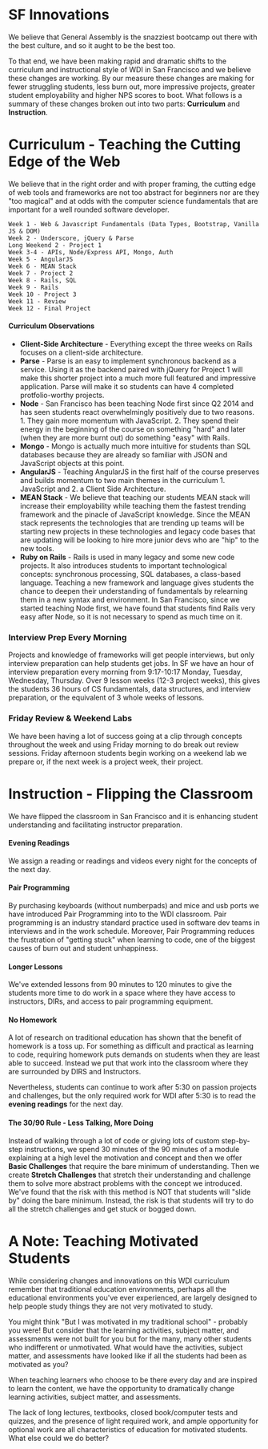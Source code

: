 # SF Innovations

We believe that General Assembly is the snazziest bootcamp out there with the best culture, and so it aught to be the best too.

To that end, we have been making rapid and dramatic shifts to the curriculum and instructional style of WDI in San Francisco and we believe these changes are working. By our measure these changes are making for fewer struggling students, less burn out, more impressive projects, greater student employability and higher NPS scores to boot. What follows is a summary of these changes broken out into two parts: **Curriculum** and **Instruction**.

# Curriculum - Teaching the Cutting Edge of the Web

We believe that in the right order and with proper framing, the cutting edge of web tools and frameworks are not too abstract for beginners nor are they "too magical" and at odds with the computer science fundamentals that are important for a well rounded software developer.

    Week 1 - Web & Javascript Fundamentals (Data Types, Bootstrap, Vanilla JS & DOM)
    Week 2 - Underscore, jQuery & Parse
    Long Weekend 2 - Project 1
    Week 3-4 - APIs, Node/Express API, Mongo, Auth
    Week 5 - AngularJS
    Week 6 - MEAN Stack
    Week 7 - Project 2
    Week 8 - Rails, SQL
    Week 9 - Rails
    Week 10 - Project 3
    Week 11 - Review
    Week 12 - Final Project

#### Curriculum Observations

* **Client-Side Architecture** - Everything except the three weeks on Rails focuses on a client-side architecture.
* **Parse** - Parse is an easy to implement synchronous backend as a service. Using it as the backend paired with jQuery for Project 1 will make this shorter project into a much more full featured and impressive application. Parse will make it so students can have 4 completed protfolio-worthy projects.
* **Node** - San Francisco has been teaching Node first since Q2 2014 and has seen students react overwhelmingly positively due to two reasons. 1. They gain more momentum with JavaScript. 2. They spend their energy in the beginning of the course on something "hard" and later (when they are more burnt out) do something "easy" with Rails.
* **Mongo** - Mongo is actually much more intuitive for students than SQL databases because they are already so familiar with JSON and JavaScript objects at this point.
* **AngularJS** - Teaching AngularJS in the first half of the course preserves and builds momentum to two main themes in the curriculum 1. JavaScript and 2. a Client Side Architecture.
* **MEAN Stack** - We believe that teaching our students MEAN stack will increase their employability while teaching them the fastest trending framework and the pinacle of JavaScript knowledge. Since the MEAN stack represents the technologies that are trending up teams will be starting new projects in these technologies and legacy code bases that are updating will be looking to hire more junior devs who are "hip" to the new tools.
* **Ruby on Rails** - Rails is used in many legacy and some new code projects. It also introduces students to important technological concepts: synchronous processing, SQL databases, a class-based language. Teaching a new framework and language gives students the chance to deepen their understanding of fundamentals by relearning them in a new syntax and environment. In San Francisco, since we started teaching Node first, we have found that students find Rails very easy after Node, so it is not necessary to spend as much time on it.

### Interview Prep Every Morning

Projects and knowledge of frameworks will get people interviews, but only interview preparation can help students get jobs. In SF we have an hour of interview preparation every morning from 9:17-10:17 Monday, Tuesday, Wednesday, Thursday. Over 9 lesson weeks (12-3 project weeks), this gives the students 36 hours of CS fundamentals, data structures, and interview preparation, or the equivalent of 3 whole weeks of lessons.

### Friday Review & Weekend Labs

We have been having a lot of success going at a clip through concepts throughout the week and using Friday morning to do break out review sessions. Friday afternoon students begin working on a weekend lab we prepare or, if the next week is a project week, their project.

# Instruction - Flipping the Classroom

We have flipped the classroom in San Francisco and it is enhancing student understanding and facilitating instructor preparation.

#### Evening Readings

We assign a reading or readings and videos every night for the concepts of the next day.

#### Pair Programming

By purchasing keyboards (without numberpads) and mice and usb ports we have introduced Pair Programming into to the WDI classroom. Pair programming is an industry standard practice used in software dev teams in interviews and in the work schedule. Moreover, Pair Programming reduces the frustration of "getting stuck" when learning to code, one of the biggest causes of burn out and student unhappiness.

#### Longer Lessons

We've extended lessons from 90 minutes to 120 minutes to give the students more time to do work in a space where they have access to instructors, DIRs, and access to pair programming equipment.

#### No Homework

A lot of research on traditional education has shown that the benefit of homework is a toss up. For something as difficult and practical as learning to code, requiring homework puts demands on students when they are least able to succeed. Instead we put that work into the classroom where they are surrounded by DIRS and Instructors.

Nevertheless, students can continue to work after 5:30 on passion projects and challenges, but the only required work for WDI after 5:30 is to read the **evening readings** for the next day.

#### The 30/90 Rule - Less Talking, More Doing

Instead of walking through a lot of code or giving lots of custom step-by-step instructions, we spend 30 minutes of the 90 minutes of a module explaining at a high level the motivation and concept and then we offer **Basic Challenges** that require the bare minimum of understanding. Then we create **Stretch Challenges** that stretch their understanding and challenge them to solve more abstract problems with the concept we introduced. We've found that the risk with this method is NOT that students will "slide by" doing the bare minimum. Instead, the risk is that students will try to do all the stretch challenges and get stuck or bogged down.

# A Note: Teaching Motivated Students

While considering changes and innovations on this WDI curriculum remember that traditional education environments, perhaps all the educational environments you've ever experienced, are largely designed to help people study things they are not very motivated to study.

You might think "But I was motivated in my traditional school" - probably you were! But consider that the learning activities, subject matter, and assessments were not built for you but for the many, many other students who indifferent or unmotivated. What would have the activities, subject matter, and assessments have looked like if all the students had been as motivated as you?  

When teaching learners who choose to be there every day and are inspired to learn the content, we have the opportunity to dramatically change learning activities, subject matter, and assessments.

The lack of long lectures, textbooks, closed book/computer tests and quizzes, and the presence of light required work, and ample opportunity for optional work are all characteristics of education for motivated students. What else could we do better?
